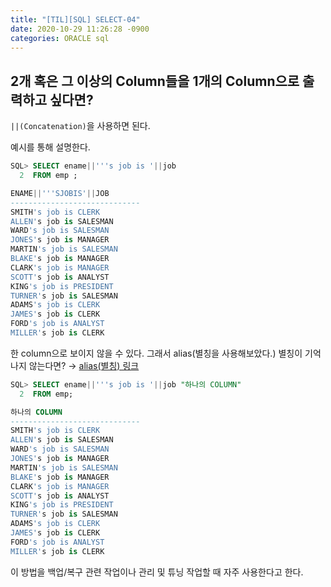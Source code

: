 ```yaml
---
title: "[TIL][SQL] SELECT-04"
date: 2020-10-29 11:26:28 -0900
categories: ORACLE sql
---
```


## 2개 혹은 그 이상의 Column들을 1개의 Column으로 출력하고 싶다면?

`||(Concatenation)`을 사용하면 된다.

예시를 통해 설명한다.
```sql
SQL> SELECT ename||'''s job is '||job
  2  FROM emp ;

ENAME||'''SJOBIS'||JOB
-----------------------------
SMITH's job is CLERK
ALLEN's job is SALESMAN
WARD's job is SALESMAN
JONES's job is MANAGER
MARTIN's job is SALESMAN
BLAKE's job is MANAGER
CLARK's job is MANAGER
SCOTT's job is ANALYST
KING's job is PRESIDENT
TURNER's job is SALESMAN
ADAMS's job is CLERK
JAMES's job is CLERK
FORD's job is ANALYST
MILLER's job is CLERK
```
한 column으로 보이지 않을 수 있다.
그래서 alias(별칭을 사용해보았다.)
별칭이 기억나지 않는다면? → [alias(별칭) 링크](https://velog.io/@asgowon/TILSQL-SELECT-02#%EC%BB%AC%EB%9F%BC-%EB%B3%84%EC%B9%AD-%EC%82%AC%EC%9A%A9%ED%95%98%EC%97%AC-%EC%B6%9C%EB%A0%A5%ED%95%98%EA%B8%B0)

```sql
SQL> SELECT ename||'''s job is '||job "하나의 COLUMN"
  2  FROM emp;

하나의 COLUMN
-----------------------------
SMITH's job is CLERK
ALLEN's job is SALESMAN
WARD's job is SALESMAN
JONES's job is MANAGER
MARTIN's job is SALESMAN
BLAKE's job is MANAGER
CLARK's job is MANAGER
SCOTT's job is ANALYST
KING's job is PRESIDENT
TURNER's job is SALESMAN
ADAMS's job is CLERK
JAMES's job is CLERK
FORD's job is ANALYST
MILLER's job is CLERK
```

이 방법을 백업/복구 관련 작업이나 관리 및 튜닝 작업할 때 자주 사용한다고 한다.

